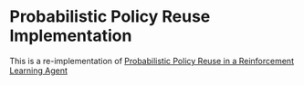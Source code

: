 # Probabilistic Policy Reuse Implementation

This is a re-implementation of [Probabilistic Policy Reuse in a
Reinforcement Learning Agent](http://www.dcsc.tudelft.nl/~sc4081/assign/pap/gabriel_fernandez06_paper.pdf)

